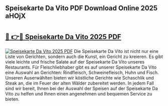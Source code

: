 ## Speisekarte Da Vito PDF Download Online 2025 aHOjX

# <h2><a href="http://gc9zv8.nevu.top/?p=Speisekarte+Da+Vito">🔗 👉🔴 Speisekarte Da Vito 2025 PDF</a></h2>

[![Speisekarte Da Vito 2025 PDF](https://i.imgur.com/dBaPXMq.png)](http://gc9zv8.nevu.top/?p=Speisekarte+Da+Vito)
Die Speisekarte Da Vito ist nicht nur eine Liste von Gerichten, sondern auch die Kunst, ein Gericht zu kreieren. Es gibt viele leichte und frische Salate auf der Speisekarte Da Vito unseres Restaurants. Für Fleischliebhaber gibt es auf unserer Speisekarte Da Vito eine Auswahl an Gerichten: Rindfleisch, Schweinefleisch, Huhn und Fisch. Unseren Auserwählten bieten wir köstliche Gerichte wie Schaschlik und Steak an, die im Feuer der alten Wälder zubereitet werden. In jedem Fall sind wir bereit, Ihnen bei der Auswahl der Speisen auf der Speisekarte Da Vito zu helfen und Ihnen einen angenehmen und bequemen Service zu bieten.
